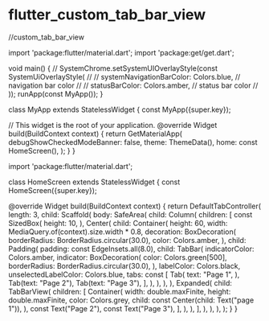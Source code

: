 # flutter_custom_tab_bar_view
//custom_tab_bar_view

import 'package:flutter/material.dart';
import 'package:get/get.dart';

void main() {
  // SystemChrome.setSystemUIOverlayStyle(const SystemUiOverlayStyle(
  //     // systemNavigationBarColor: Colors.blue, // navigation bar color
  //     // statusBarColor: Colors.amber, // status bar color
  //     ));
  runApp(const MyApp());
}

class MyApp extends StatelessWidget {
  const MyApp({super.key});

  // This widget is the root of your application.
  @override
  Widget build(BuildContext context) {
    return GetMaterialApp(
      debugShowCheckedModeBanner: false,
      theme: ThemeData(),
      home: const HomeScreen(),
    );
  }
}



import 'package:flutter/material.dart';

class HomeScreen extends StatelessWidget {
  const HomeScreen({super.key});

  @override
  Widget build(BuildContext context) {
    return DefaultTabController(
      length: 3,
      child: Scaffold(
        body: SafeArea(
          child: Column(
            children: [
              const SizedBox(
                height: 10,
              ),
              Center(
                child: Container(
                  height: 60,
                  width: MediaQuery.of(context).size.width * 0.8,
                  decoration: BoxDecoration(
                    borderRadius: BorderRadius.circular(30.0),
                    color: Colors.amber,
                  ),
                  child: Padding(
                    padding: const EdgeInsets.all(8.0),
                    child: TabBar(
                      indicatorColor: Colors.amber,
                      indicator: BoxDecoration(
                        color: Colors.green[500],
                        borderRadius: BorderRadius.circular(30.0),
                      ),
                      labelColor: Colors.black,
                      unselectedLabelColor: Colors.blue,
                      tabs: const [
                        Tab(
                          text: "Page 1",
                        ),
                        Tab(text: "Page 2"),
                        Tab(text: "Page 3"),
                      ],
                    ),
                  ),
                ),
              ),
              Expanded(
                child: TabBarView(
                  children: [
                    Container(
                      width: double.maxFinite,
                      height: double.maxFinite,
                      color: Colors.grey,
                      child: const Center(child: Text("page 1")),
                    ),
                    const Text("Page 2"),
                    const Text("Page 3"),
                  ],
                ),
              ),
            ],
          ),
        ),
      ),
    );
  }
}
